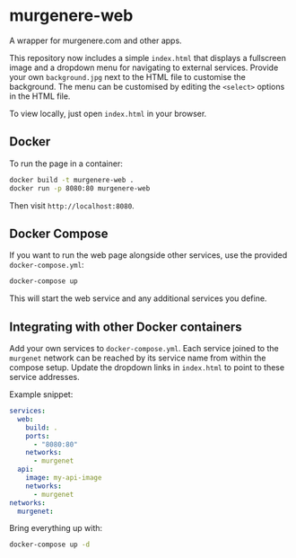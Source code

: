# murgenere-web

A wrapper for murgenere.com and other apps.

This repository now includes a simple `index.html` that displays a fullscreen image and a dropdown menu for navigating to external services. Provide your own `background.jpg` next to the HTML file to customise the background. The menu can be customised by editing the `<select>` options in the HTML file.

To view locally, just open `index.html` in your browser.

## Docker

To run the page in a container:

```bash
docker build -t murgenere-web .
docker run -p 8080:80 murgenere-web
```

Then visit `http://localhost:8080`.

## Docker Compose

If you want to run the web page alongside other services, use the provided `docker-compose.yml`:

```bash
docker-compose up
```

This will start the web service and any additional services you define.

## Integrating with other Docker containers

Add your own services to `docker-compose.yml`. Each service joined to the
`murgenet` network can be reached by its service name from within the compose
setup. Update the dropdown links in `index.html` to point to these service
addresses.

Example snippet:

```yaml
services:
  web:
    build: .
    ports:
      - "8080:80"
    networks:
      - murgenet
  api:
    image: my-api-image
    networks:
      - murgenet
networks:
  murgenet:
```

Bring everything up with:

```bash
docker-compose up -d
```
